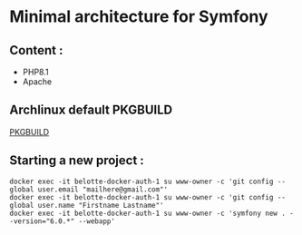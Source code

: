 # Minimal architecture for Symfony

## Content : 

* PHP8.1
* Apache

## Archlinux default PKGBUILD

[PKGBUILD](https://github.com/archlinux/svntogit-packages/tree/packages/php/trunk)

## Starting a new project :

```shell
docker exec -it belotte-docker-auth-1 su www-owner -c 'git config --global user.email "mailhere@gmail.com"'
docker exec -it belotte-docker-auth-1 su www-owner -c 'git config --global user.name "Firstname Lastname"'
docker exec -it belotte-docker-auth-1 su www-owner -c 'symfony new . --version="6.0.*" --webapp'
```

